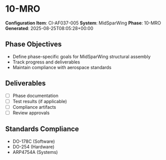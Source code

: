 # 10-MRO

**Configuration Item**: CI-AF037-005
**System**: MidSparWing
**Phase**: 10-MRO
**Generated**: 2025-08-25T08:05:28+00:00

## Phase Objectives
- Define phase-specific goals for MidSparWing structural assembly
- Track progress and deliverables
- Maintain compliance with aerospace standards

## Deliverables
- [ ] Phase documentation
- [ ] Test results (if applicable)
- [ ] Compliance artifacts
- [ ] Review approvals

## Standards Compliance
- DO-178C (Software)
- DO-254 (Hardware)
- ARP4754A (Systems)

